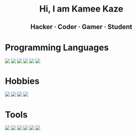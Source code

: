 <h1 align="center"> Hi, I am Kamee Kaze </h1>


<h2 align="center">  Hacker · Coder · Gamer · Student </h2>

#

# Programming Languages

<img src="https://img.shields.io/badge/Python-ffc107?style=for-the-badge&logo=python&logoColor=blue">
<img src="https://img.shields.io/badge/HTML5-E34F26?style=for-the-badge&logo=html5&logoColor=white">
<img src="https://img.shields.io/badge/CSS-1572B6?style=for-the-badge&logo=css3&logoColor=white">
<img src="https://img.shields.io/badge/JavaScript-F7DF1E?style=for-the-badge&logo=javascript&logoColor=black">
<img src="https://img.shields.io/badge/Bash-3e484a?style=for-the-badge&logo=gnubash&logoColor=green">
<img src="https://img.shields.io/badge/Golang-5ac9e2?style=for-the-badge&logo=go&logoColor=white">

# Hobbies

<img src="https://img.shields.io/badge/Arduino-00989d?style=for-the-badge&logo=arduino&logoColor=orange">
<img src="https://img.shields.io/badge/Tryhackme-c11111?style=for-the-badge&logo=tryhackme&logoColor=black">
<img src="https://img.shields.io/badge/Hackthebox-1e2126?style=for-the-badge&logo=hackthebox&logoColor=green">
<img src="https://img.shields.io/badge/Gaming-004098?style=for-the-badge&logo=playstation&logoColor=white">

# Tools
<img src="https://img.shields.io/badge/GitHub-f3521e?style=for-the-badge&logo=github&logoColor=black">
<img src="https://img.shields.io/badge/GitLab-ffffff?style=for-the-badge&logo=gitlab&logoColor=white">
<img src="https://img.shields.io/badge/Linux-feb101?style=for-the-badge&logo=linux&logoColor=black">
<img src="https://img.shields.io/badge/Docker-2CA5E0?style=for-the-badge&logo=docker&logoColor=white">
<img src="https://img.shields.io/badge/MySQL-F29111?style=for-the-badge&logo=mysql&logoColor=blue">
<img src="https://img.shields.io/badge/REDIS-d82c20?style=for-the-badge&logo=redis&logoColor=white">

